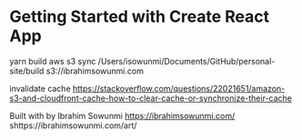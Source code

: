 # Getting Started with Create React App

yarn build
aws s3 sync /Users/isowunmi/Documents/GitHub/personal-site/build s3://ibrahimsowunmi.com

invalidate cache
https://stackoverflow.com/questions/22021651/amazon-s3-and-cloudfront-cache-how-to-clear-cache-or-synchronize-their-cache

Built with by Ibrahim Sowunmi https://ibrahimsowunmi.com/
shttps://ibrahimsowunmi.com/art/

